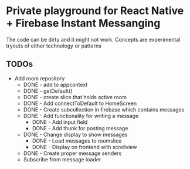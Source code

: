 # Private playground for React Native + Firebase Instant Messanging

The code can be dirty and it might not work. Concepts are experimental
tryouts of either technology or patterns

## TODOs

- Add room repository
  - DONE - add to appcontext
  - DONE - getDefault()
  - DONE - create slice that holds active room
  - DONE - Add connectToDefault to HomeScreen
  - DONE - Create subcollection in firebase which contains messages
  - DONE - Add functionality for writing a message
    - DONE - Add input field
    - DONE - Add thunk for posting message
  - DONE - Change display to show messages
    - DONE - Load messages to roomslice
    - DONE - Display on frontend with scrollview
  - DONE - Create proper message senders
  - Subscribe from message loader
